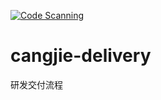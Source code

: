 [![Code Scanning](https://github.com/dongxishaonian/cangjie-delivery/actions/workflows/code_scanning.yml/badge.svg)](https://github.com/dongxishaonian/cangjie-delivery/actions/workflows/code_scanning.yml)
# cangjie-delivery
研发交付流程
